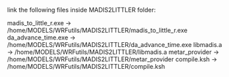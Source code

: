 link the following files inside MADIS2LITTLER folder:

madis_to_little_r.exe -> /home/MODELS/WRFutils/MADIS2LITTLER/madis_to_little_r.exe
da_advance_time.exe -> /home/MODELS/WRFutils/MADIS2LITTLER/da_advance_time.exe
libmadis.a -> /home/MODELS/WRFutils/MADIS2LITTLER/libmadis.a
metar_provider -> /home/MODELS/WRFutils/MADIS2LITTLER/metar_provider
compile.ksh -> /home/MODELS/WRFutils/MADIS2LITTLER/compile.ksh